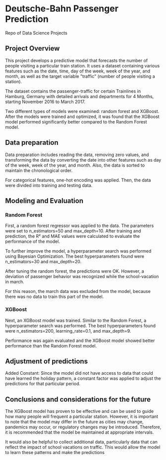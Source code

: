 # Deutsche-Bahn Passenger Prediction
Repo of Data Science Projects

## Project Overview

This project develops a predictive model that forecasts the number of people visiting a particular train station. It uses a dataset containing various features such as the date, time, day of the week, week of the year, and month, as well as the target variable "traffic" (number of people visiting a station).

The dataset contains the passenger-traffic for certain Trainlines in Hamburg, Germany with detailed arrivals and departments for 4 Months, starting November 2016 to March 2017.

Two different types of models were examined: random forest and XGBoost. After the models were trained and optimized, it was found that the XGBoost model performed significantly better compared to the Random Forest model.

## Data preparation

Data preparation includes reading the data, removing zero values, and transforming the data by converting the date into other features such as day of the week, week of the year, and month. Also, the data is sorted to maintain the chronological order.

For categorical features, one-hot encoding was applied. Then, the data were divided into training and testing data.

## Modeling and Evaluation
### Random Forest

First, a random forest regressor was applied to the data. The parameters were set to n_estimators=50 and max_depth=10. After training and prediction, the R² and MAE values were calculated to evaluate the performance of the model.

To further improve the model, a hyperparameter search was performed using Bayesian Optimization. The best hyperparameters found were n_estimators=30 and max_depth=20.

After tuning the random forest, the predictions were OK. However, a deviation of passenger behavior was recognized while the school-vacation in march.

For this reason, the march data was excluded from the model, because there was no data to train this part of the model.

### XGBoost

Next, an XGBoost model was trained. Similar to the Random Forest, a hyperparameter search was performed. The best hyperparameters found were n_estimators=200, learning_rate=0.1, and max_depth=9.

Performance was again evaluated and the XGBoost model showed better performance than the Random Forest model.
## Adjustment of predictions

Added Constant: Since the model did not have access to data that could have learned the holiday pattern, a constant factor was applied to adjust the predictions for that particular period.
## Conclusions and considerations for the future

The XGBoost model has proven to be effective and can be used to guide how many people will frequent a particular station. However, it is important to note that the model may differ in the future as cities may change, pandemics may occur, or regulatory changes may be introduced. Therefore, it is recommended that the model be maintained at appropriate intervals.

It would also be helpful to collect additional data, particularly data that can reflect the impact of school vacations on traffic. This would allow the model to learn these patterns and make the predictions 
